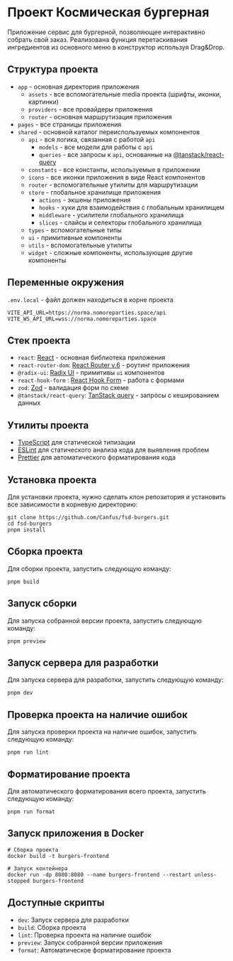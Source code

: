 # Проект Космическая бургерная

Приложение сервис для бургерной, позволяющее интерактивно собрать свой заказ. Реализована функция перетаскивания ингредиентов из основного меню в конструктор используя Drag&Drop.

## Структура проекта

- `app` - основная директория приложения
  - `assets` - все вспомогательные media проекта (шрифты, иконки, картинки)
  - `providers` - все провайдеры приложения
  - `router` - основная маршрутизация приложения
- `pages` - все страницы приложения
- `shared` - основной каталог переиспользуемых компонентов
  - `api` - вся логика, связанная с работой `api`
    - `models` - все модели для работы с `api`
    - `queries` - все запросы к `api`, основанные на [@tanstack/react-query](https://tanstack.com/query/latest)
  - `constants` - все константы, используемые в приложении
  - `icons` - все иконки приложения в виде React компонентов
  - `router` - вспомогательные утилиты для маршрутизации
  - `store` - глобальное хранилище приложения
    - `actions` - экшены приложения
    - `hooks` - хуки для взаимодействия с глобальным хранилищем
    - `middleware` - усилители глобального хранилища
    - `slices` - слайсы и селекторы глобального хранилища
  - `types` - вспомогательные типы
  - `ui` - примитивные компоненты
  - `utils` - вспомогательные утилиты
  - `widget` - сложные компоненты, использующие другие компоненты

## Переменные окружения

`.env.local` - файл должен находиться в корне проекта

```
VITE_API_URL=https://norma.nomoreparties.space/api
VITE_WS_API_URL=wss://norma.nomoreparties.space
```

## Стек проекта

- `react`: [React](https://react.dev/) - основная библиотека приложения
- `react-router-dom`: [React Router v.6](https://reactrouter.com/en/main) - роутинг приложения
- `@radix-ui`: [Radix UI](https://www.radix-ui.com/primitives) - примитивы `ui` компонентов
- `react-hook-form` : [React Hook Form](https://react-hook-form.com/) - работа с формами
- `zod`: [Zod](https://zod.dev/) - валидация форм по схеме
- `@tanstack/react-query`: [TanStack query](https://tanstack.com/query/latest/docs/react/overview) - запросы с кешированием данных

## Утилиты проекта

- [TypeScript](https://www.typescriptlang.org/) для статической типизации
- [ESLint](https://eslint.org/) для статического анализа кода для выявления проблем
- [Prettier](https://prettier.io) для автоматического форматирования кода

## Установка проекта

Для установки проекта, нужно сделать клон репозитория и установить все зависимости в корневую директорию:

```shell
git clone https://github.com/Canfus/fsd-burgers.git
cd fsd-burgers
pnpm install
```

## Сборка проекта

Для сборки проекта, запустить следующую команду:

```shell
pnpm build
```

## Запуск сборки

Для запуска собранной версии проекта, запустить следующую команду:

```shell
pnpm preview
```

## Запуск сервера для разработки

Для запуска сервера для разработки, запустить следующую команду:

```shell
pnpm dev
```

## Проверка проекта на наличие ошибок

Для запуска проверки проекта на наличие ошибок, запустить следующую команду:

```shell
pnpm run lint
```

## Форматирование проекта

Для автоматического форматирования всего проекта, запустить следующую команду:

```shell
pnpm run format
```

## Запуск приложения в Docker

```shell
# Сборка проекта
docker build -t burgers-frontend

# Запуск контейнера
docker run -dp 8080:8080 --name burgers-frontend --restart unless-stopped burgers-frontend
```

## Доступные скрипты

- `dev`: Запуск сервера для разработки
- `build`: Сборка проекта
- `lint`: Проверка проекта на наличие ошибок
- `preview`: Запуск собранной версии приложения
- `format`: Автоматическое форматирование проекта

